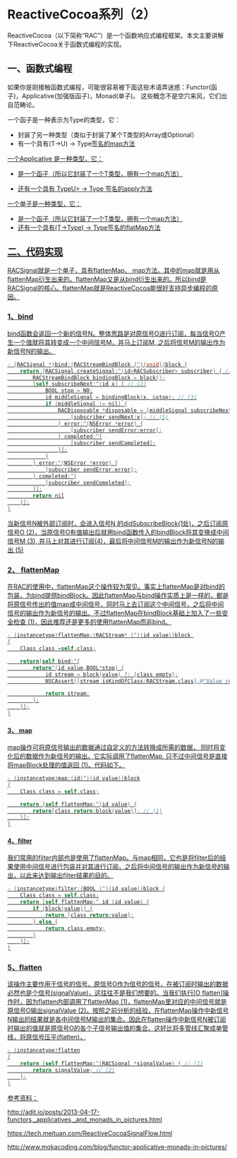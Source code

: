 # ReactiveCocoa系列（2）

ReactiveCocoa（以下简称“RAC”）是一个函数响应式编程框架。本文主要讲解下ReactiveCocoa关于函数式编程的实现。

## 一、函数式编程

如果你是刚接触函数式编程，可能很容易被下面这些术语弄迷惑：Functor(函子)，Applicative(加强版函子)，Monad(单子)。 这些概念不是空穴来风，它们出自范畴论。

一个函子是一种表示为Type<T>的类型，它：

- 封装了另一种类型（类似于封装了某个T类型的Array<T>或Optional<T>）
- 有一个具有(T->U) -> Type<U>签名的map方法

一个Applicative 是一种类型，它：

- 是一个函子（所以它封装了一个T类型，拥有一个map方法）


- 还有一个具有 Type<T->U> -> Type<U> 签名的apply方法

一个单子是一种类型，它：

- 是一个函子（所以它封装了一个T类型，拥有一个map方法）
- 还有一个具有(T->Type<U>) -> Type<U>签名的flatMap方法

## 二、代码实现

RACSignal就是一个单子，具有flattenMap、 map方法。其中的map就是用从flattenMap衍生出来的。flattenMap又是从bind衍生出来的。所以bind是RACSignal的核心。flattenMap就是ReactiveCocoa能很好支持异步编程的原因。

### 1、bind

 bind函数会返回一个新的信号N。整体思路是对原信号O进行订阅，每当信号O产生一个值就将其转变成一个中间信号M，并马上订阅M, 之后将信号M的输出作为新信号N的输出。

```objective-c
- (RACSignal *)bind:(RACStreamBindBlock (^)(void))block {
    return [RACSignal createSignal:^(id<RACSubscriber> subscriber) { // (1)
        RACStreamBindBlock bindingBlock = block();
        [self subscribeNext:^(id x) { // (2)
            BOOL stop = NO;
            id middleSignal = bindingBlock(x, &stop); // (3)
            if (middleSignal != nil) {
                RACDisposable *disposable = [middleSignal subscribeNext:^(id x) { // (4)
                    [subscriber sendNext:x]; // (5)
                } error:^(NSError *error) {
                    [subscriber sendError:error];
                } completed:^{
                    [subscriber sendCompleted];
                }];
            }
        } error:^(NSError *error) {
            [subscriber sendError:error];
        } completed:^{
            [subscriber sendCompleted];
        }];
        return nil
    }];
}
```

当新信号N被外部订阅时，会进入信号N 的didSubscribeBlock(1处)，之后订阅原信号O (2)，当原信号O有值输出后就用bind函数传入的bindBlock将其变换成中间信号M (3), 并马上对其进行订阅(4)，最后将中间信号M的输出作为新信号N的输出 (5)

### 2、 flattenMap

在RAC的使用中，flattenMap这个操作较为常见。事实上flattenMap是对bind的包装，为bind提供bindBlock。因此flattenMap与bind操作实质上是一样的，都是将原信号传出的值map成中间信号，同时马上去订阅这个中间信号，之后将中间信号的输出作为新信号的输出。不过flattenMap在bindBlock基础上加入了一些安全检查 (1)，因此推荐还是更多的使用flattenMap而非bind。

```objective-c
- (instancetype)flattenMap:(RACStream* (^)(id value))block 
{
    Class class =self.class;

    return[self bind:^{
        return^(id value,BOOL*stop) {
            id stream = block(value) ?: [class empty];
            NSCAssert([stream isKindOfClass:RACStream.class],@"Value returned from -flattenMap: is not a stream: %@", stream); // (1)

            return stream;
        };
    }];
}
```

#### 3、 map 

map操作可将原信号输出的数据通过自定义的方法转换成所需的数据， 同时将变化后的数据作为新信号的输出。它实际调用了flattenMap, 只不过中间信号是直接将mapBlock处理的值返回 (1)。代码如下。

```objective-c
- (instancetype)map:(id(^)(id value))block
{
    Class class = self.class;

    return [self flattenMap:^(id value) {
        return[class return:block(value)]; // (1)
    }];
}
```

#### 4、filter

我们常用的filter内部也是使用了flattenMap。与map相同，它也是将filter后的结果使用中间信号进行包装并对其进行订阅，之后将中间信号的输出作为新信号的输出，以此来达到输出filter结果的目的。

```objective-c
- (instancetype)filter:(BOOL (^)(id value))block {
	Class class = self.class;
	return [self flattenMap:^ id (id value) {
		if (block(value)) {
			return [class return:value];
		} else {
			return class.empty;
		}
	}];
}
```

### 5、flatten

 该操作主要作用于信号的信号。原信号O作为信号的信号，在被订阅时输出的数据必然也是个信号(signalValue)，这往往不是我们想要的。当我们执行[O flatten]操作时，因为flatten内部调用了flattenMap (1)，flattenMap里对应的中间信号就是原信号O输出signalValue (2)。按照之前分析的经验，在flattenMap操作中新信号N输出的结果就是各中间信号M输出的集合。因此在flatten操作中新信号N被订阅时输出的值就是原信号O的各个子信号输出值的集合。这好比将多管线汇聚成单管线，将原信号压平(flatten)，

```objective-c
- (instancetype)flatten
{
    return [self flattenMap:^(RACSignal *signalValue) { // (1)
        return signalValue; // (2)
    };
}
```



参考资料：

http://adit.io/posts/2013-04-17-functors,_applicatives,_and_monads_in_pictures.html

https://tech.meituan.com/ReactiveCocoaSignalFlow.html

http://www.mokacoding.com/blog/functor-applicative-monads-in-pictures/